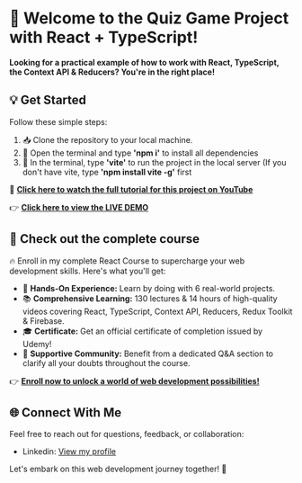 # 🚀 Welcome to the Quiz Game Project with React + TypeScript!

**Looking for a practical example of how to work with React, TypeScript, the Context API & Reducers? You're in the right place!**

## 💡 Get Started

Follow these simple steps:

1. 📥 Clone the repository to your local machine.
2. 🚀 Open the terminal and type **'npm i'** to install all dependencies
3. 📝 In the terminal, type **'vite'** to run the project in the local server (If you don't have vite, type **'npm install vite -g'** first

🎥 **[Click here to watch the full tutorial for this project on YouTube](https://youtu.be/eEW5dS1PDRU)**

👉 **[Click here to view the LIVE DEMO](https://quiz-game-with-react-and-ts.web.app/)**

## 🌟 Check out the complete course

🔥 Enroll in my complete React Course to supercharge your web development skills. Here's what you'll get:

- 🚀 **Hands-On Experience:** Learn by doing with 6 real-world projects.
- 📚 **Comprehensive Learning:** 130 lectures & 14 hours of high-quality videos covering React, TypeScript, Context API, Reducers, Redux Toolkit & Firebase.
- 🎓 **Certificate:** Get an official certificate of completion issued by Udemy!
- 📧 **Supportive Community:** Benefit from a dedicated Q&A section to clarify all your doubts throughout the course.

👉 [**Enroll now to unlock a world of web development possibilities!**](https://www.udemy.com/course/react-complete-with-hooks-context-reducers-redux-firebase-typescript/?couponCode=5533020-23-NOV)

## 🌐 Connect With Me

Feel free to reach out for questions, feedback, or collaboration:

- Linkedin: [View my profile](https://www.linkedin.com/in/ivan-louren%C3%A7o-gomes-07694956/)

Let's embark on this web development journey together! 🚀
